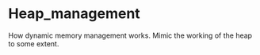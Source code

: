 # Heap_management
How dynamic memory management works. Mimic the working of the heap to some extent.
